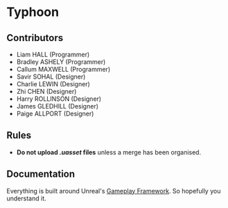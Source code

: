 # Typhoon
 
## Contributors
- Liam HALL (Programmer)
- Bradley ASHELY (Programmer)
- Callum MAXWELL (Programmer)
- Savir SOHAL (Designer)
- Charlie LEWIN (Designer)
- Zhi CHEN (Designer)
- Harry ROLLINSON (Designer)
- James GLEDHILL (Designer)
- Paige ALLPORT (Designer)

## Rules
- **Do not upload *.uasset* files** unless a merge has been organised.

## Documentation
Everything is built around Unreal's [Gameplay Framework](https://docs.unrealengine.com/en-US/InteractiveExperiences/Framework/index.html). So hopefully you understand it.